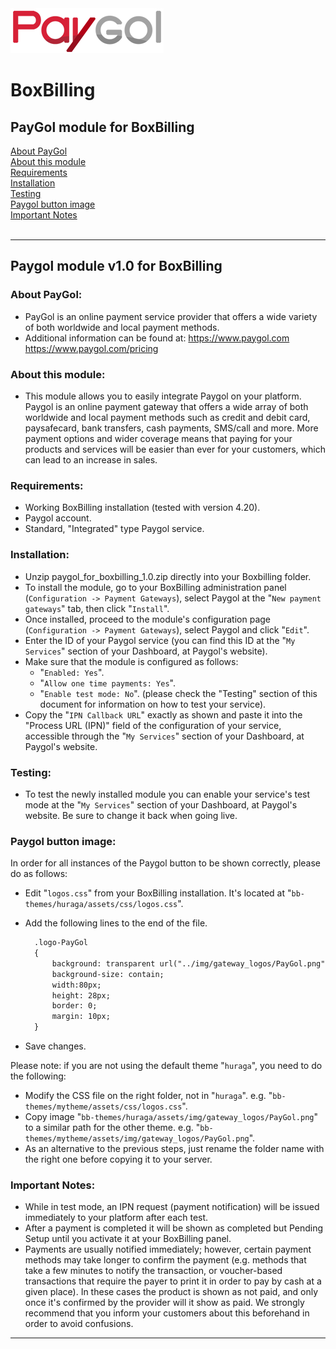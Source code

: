 <img src="paygol_logo.png" alt="PayPal - BoxBilling" />


# BoxBilling


## PayGol module for BoxBilling<br>
[About PayGol](#about-paygol) <br>
[About this module](#about-this-module) <br>
[Requirements](#requirements) <br>
[Installation](#installation) <br>
[Testing](#testing) <br>
[Paygol button image](#paygol-button-image) <br>
[Important Notes](#important-notes) <br><br>

---

## Paygol module v1.0 for BoxBilling

### About PayGol:

- PayGol is an online payment service provider that offers a wide variety of both worldwide and local payment methods.
- Additional information can be found at:
  https://www.paygol.com  <br>
  https://www.paygol.com/pricing
  
### About this module:

- This module allows you to easily integrate Paygol on your platform. 
  Paygol is an online payment gateway that offers a wide array of both worldwide and local payment methods such as credit and debit card, paysafecard, bank transfers, cash payments, SMS/call and more. More payment options and wider coverage means that paying for your products and services will be easier than ever for your customers, which can lead to an increase in sales.
    

### Requirements:

- Working BoxBilling installation (tested with version 4.20).
- Paygol account.
- Standard, "Integrated" type Paygol service.
  
  
### Installation:

- Unzip paygol_for_boxbilling_1.0.zip directly into your Boxbilling folder.
- To install the module, go to your BoxBilling administration panel (`Configuration -> Payment Gateways`), select Paygol at the "`New payment gateways`" tab, then click "`Install`".
- Once installed, proceed to the module's configuration page (`Configuration -> Payment Gateways`), select Paygol and click "`Edit`".
- Enter the ID of your Paygol service (you can find this ID at the "`My Services`" section of your Dashboard, at Paygol's website).
- Make sure that the module is configured as follows:
	- "`Enabled: Yes`".
	- "`Allow one time payments: Yes`".
	- "`Enable test mode: No`". (please check the "Testing" section of this document for information on how to test your service).
- Copy the "`IPN Callback URL`" exactly as shown and paste it into the "Process URL (IPN)" field of the configuration of your service, accessible through
  the "`My Services`" section of your Dashboard, at Paygol's website.

	

### Testing:

- To test the newly installed module you can enable your service's test mode at the "`My Services`" section of your Dashboard, at Paygol's website. 
  Be sure to change it back when going live.
  
### Paygol button image:

In order for all instances of the Paygol button to be shown correctly, please do as follows:
- Edit "`logos.css`" from your BoxBilling installation. It's located at "`bb-themes/huraga/assets/css/logos.css`".
- Add the following lines to the end of the file.
  
  ```html 
  	.logo-PayGol
	{ 
		background: transparent url("../img/gateway_logos/PayGol.png") no-repeat scroll 0% 0%; 
		background-size: contain; 
		width:80px; 
		height: 28px; 
		border: 0;
		margin: 10px;
	}
	```
- Save changes.

Please note: if you are not using the default theme "`huraga`", you need to do the following:
- Modify the CSS file on the right folder, not in "`huraga`".
  e.g. "`bb-themes/mytheme/assets/css/logos.css`".
- Copy image "`bb-themes/huraga/assets/img/gateway_logos/PayGol.png`" to a similar path for the other theme.
  e.g. "`bb-themes/mytheme/assets/img/gateway_logos/PayGol.png`".
- As an alternative to the previous steps, just rename the folder name with the right one before copying it to your server.
 
### Important Notes:

- While in test mode, an IPN request (payment notification) will be issued immediately to your platform after each test.
- After a payment is completed it will be shown as completed but Pending Setup until you activate it at your BoxBilling panel.
- Payments are usually notified immediately; however, certain payment methods may take longer to confirm the payment 
  (e.g. methods that take a few minutes to notify the transaction, or voucher-based transactions that require the payer 
  to print it in order to pay by cash at a given place). In these cases the product is shown as not paid, and only 
  once it's confirmed by the provider will it show as paid. We strongly recommend that you inform your customers about this 
  beforehand in order to avoid confusions.
	

---
<br>


